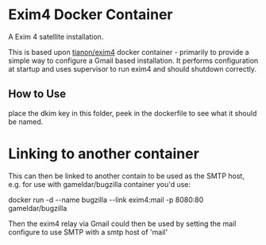 Exim4 Docker Container
======================

A Exim 4 satellite installation.

This is based upon [tianon/exim4](https://github.com/tianon/dockerfiles/tree/master/exim4) docker container - primarily to provide a simple way to configure a Gmail based installation. It performs configuration at startup and uses supervisor to run exim4 and should shutdown correctly.

## How to Use

place the dkim key in this folder, peek in the dockerfile to see what it should be named.

# Linking to another container

This can then be linked to another contain to be used as the SMTP host, e.g. for use with gameldar/bugzilla container you'd use:

  docker run -d --name bugzilla --link exim4:mail -p 8080:80 gameldar/bugzilla

Then the exim4 relay via Gmail could then be used by setting the mail configure to use SMTP with a smtp host of 'mail'

